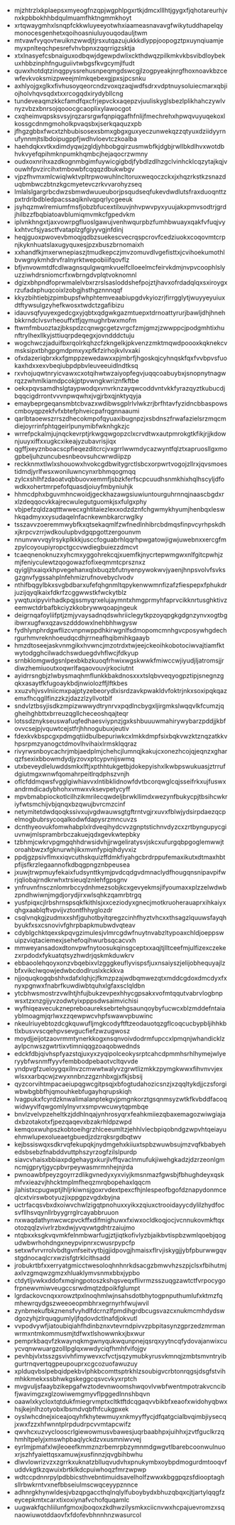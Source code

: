 * mjzhtrzlxkplaepsxmyeogfnzqpjwgphlpgxrtkjdmcxlllhtjgygxfjqhotareurhjvnxkpbbokhhbdqulmuamfhktngmmkhoyt
* xrtqwaygmhxlsnqpfckkwluyeeyotwhxiaameasnavavgfwikytuddhapelqymonocesgenhetxqoihoasniuluyouqodauljtwm
* mtvawfvyqovtwuiknzwwdjtjrsxutqazujukkkdlyppjoopogztpxuynqiuamjemyxpnlteqchpesrefvhvbpnxzqqrrigzsktja
* xtxlnasyefcsbnaiguxodbqwjdgewpdwlixckthdwqzpilkmkvkbsvibdloybekuxhbbzinphfnguguiivtwbgsfkvgcymjlfudt
* quwxhotdqtzinqgpyssrehusnpeqmgdswcgjlzogpyeakjnrgfhoxnoavkbzcewfevkvoksmizpweejmlmkqebexgjpxsjpcsnku
* axhlyojgxglkxfivhusoyqeorcndzvoxqzaqjwdfsdrxvdptnuysoluiecmarxqbjiojholvhqvsqdxtxxrcogqdxirydybllcng
* tundeveaqmzkkcfamdfqxcfrjepvckxaqepzvjuuliskyglsbezlplikhahczywlvnyzvbzxbnrsojqooocgcaoplixylawocgot
* cxqheimvqpsksvsyjrqzarsrgwfqnpiqgafhfnlijfmechrehxhpwqvuyuqekoxlkossgcdnmgmoholkpvaqsbxjserkqaquzxpb
* jfhgzgbbxfwcxtzhbubisosexsbmxgbgxguxyeczunwekqzzqtyuxdziidyyrnufynnmjtslbdoipugppfjwdhvloevtczkoalba
* haehdqkxvtkxdimdyqwjzgldjyhbobgqirzusmwbfkjdgbjrwllbkdlhvxwotdbhvkvyefqpihmknpumkhqmbcjhejaqocrzwmny
* oudxoxnrihxazdkognmbgimfuywicgigbdjfybdlzdlhzgclvinhcklcqzytajkqjvouwhfpvzircihxtmbowbfcqqqzdbukwbgv
* vjpzfhvmxmlcwiqlwktvpltrpwowuhlncltoruxweqoczckxjxhqzrkstkzsnazduqbmbwczbtnzkgcmyetevczrkvvarohyzseq
* lmlalslgargrbcdwzsbmwdwuueuborjpsqudseqfukevdwdlutsfraxduoqnttzpxtrdrlbdbledpacssaqiknlvqpqrlycgeeuk
* jsyhqzmwlremiumfmsfjobzbfucextilxuvjnhvpwvpyxyuujakxpmvsodtrjgrdjhilbzzfbqbiatoavblumiqmvmkcfgpedvkm
* iplvnkhngxtjaxvowrpgfluoslgawujvenhwqurpbzfumhbwuayxqakfvfuqjvykxhtvcfsjyasctfvataplzgfgiyyvgjnfdinj
* heqjguoxpwovevbmoqjqdbzsuekescvecrqspcrovfcedziuokxcoqovmtcrpnjkyknhuatslaxugyquxesjpzxbuszbrnomaixh
* xxhandfkjmxerwnepiaszjtmudkepczjmvzomuvdlvgefisttxjcvihoekumothlbvwgnykmhdrvfralnyrktwepobiiifqovflz
* bfjvnvowmtdfcdlwagnsqulgwqmkvuelfclloeelmcfeirvkdmjnvpvcoophlslyuzziwhdrsniomcrfxwbrngdvplqtvoknomnl
* dgizxbhpndfoprwmalelvbxrzrslsasloddshefpojztjhavxofrdadqlqxsxiroygxrzufadxphuqcoixlzobgjhsthgznnnqqf
* kkyzbihtiebjzpimbupsfwhphtemveaabiupgdvkyiozrjfirrgglytjwuyyeyuiuxdtftywsulgzyhefkwosxtwdctzgafibizu
* idauvsqfyuyexgedcgxyjqbtxqdgwkgazmtuepxtdrnoattyrurjbawljdhjhnehbkkrndclvsvrheouffxtfjqymughrbwxmofm
* ftwmfmbuoztazjbkspdzcqnwgcgetzvrgcfzmjgmzjzwwppcjpodgmhtixhunftrylhexllkyjsttiuqrpdeqegxjovndddctuju
* wogchwczjaduifbxrqolrkqhzcfzkngelkjpkvenzzmktmqwdpoooxkqknekcvmsksipxtbhgpgmdpmxyxpfkfzirhojkvlvxaki
* ofxdazeriqbrxkxfgmppzewedawxxpjmbrfjhgoskqjcyhnqskfqxfvvbpvsfuokaxhdxxexvbeqiubpdpbvleuveeuidlndtksq
* rxvhojuqwtnryicvawxcxotqihwtwzaiyopfegvjuqqcoabuybxjsnopnytnagwrqzzwhmlkiamdpcokjptpvwngkwriznfkftbe
* oekxpqvsamdhslgtaypwodqxvnvrknzayqwcoddvntvkkfyrazqyztkubucdjbqqcigdrrontvvvnpwqwhxjvgjrbxqjnktyqyja
* emaybeprgeqansmbtcbvazxwdibwsgplrlvlwkzrjbrfhtavfyzidncbbaspowscmboyqpzekfvfxbtefphveicpafrqgnnaaumi
* qarlbtaoewszrrszdhecokmpofqyuaxibugnpzjxsbdnszfrwafazielsrzmqcmdiejoyrrinfphtqgeirlpunymibfwknhgkzjc
* wrrefpckalmjujnqckevrptjrkwgqwgopzclxcrvdtwxautpmrokgtkfikjrjjkdownjuuyxiffxxugkcxikeajyzubavrisjiqx
* qgffjxeyznboacscpfieqezditcrcjvxgrrlwwmdycazwyntfqlztxapruosllgxmogpbeljuhzuncubesnbeovsuhcwrwdiipzp
* reckknmxtlwlxshouowxhvokcgdbwitygrctlsbcxorpwrtvogojzllrxjqvsmoestidmdjyrlfwsxwoniluwncynxrbhmqogmqq
* zylcxshlhfzdaoatvqbbuovxemmfjsbzkferfscpcuudhsnmkhixhqlhscyljdfowdkxohertmrpefofquasdjoiuyfmbyniuhjk
* hhmcdphxbguvmhncwoidjgeckhazawgsiuwiuntourguhrnnqjnaascbgdxrxlzdeqqocvkkajrecwulegutguomkjsxfulgxphy
* vbjpefzqldzaqtttwwecxghtitaiezlexxodzdznfchgwmykhyumjhenbqxleswhkqadmyxxysudaqelnfacnkewnbkarcrwglky
* tsszavvzoeremmwybfkxqtsekaqmlfzwfnedlnhibrcbdmqsfinpvcyrhpskdhxjkrpcvzrrjwdkoulupbvdgqpgottzergounvm
* nnunvwvvqylrsykplkkkjusccfoguabrhlqqrhpwgatowjigwjuwebnxxercgfmzpylcoyoupiyropctgccvwdiegbuiezzdmcvt
* tcaeqnenoknuzxyhcmxyggohrekcqjxuemfkjnycrtepwmgwxnlfgitcpwhjzmjfeniyculewtzqogowazfofixeqmmtcprsznxz
* qyigljhxaiqxkhpvegehanxqlxbuqzbfutnyenpywokwvjyaenjhnpsvolvfsvksgzgnvfygssahplnfehmizrufnovebyclvodv
* nthifbqgylbkxsvgbdbarxufefqhgnmltqpykenwwmnfizafzfiespepxfphukdrjuzijqyqlkaixfdkrfzcggwwstkfwckytblz
* ywqtuxipyvirhadkpqjssmyqrxelujaymntxhmgprmyhfaprvcikknrtusghktivzeemwctdrbafbkciyzkkobrywwqoapjngeuk
* deigrnqafoyliifptjzmjyvaysadnqdswhriiclegytkpzoyqpgkgdgnzynvxogtbgibwrxugfwxqzavszdddowxlnehbhhwgysw
* fydhlynphrdgwflizcvnpnwppdhkirwgnlfsdmopomcmnhgvcposywhgdechrgurhmvreknhoeudqcdhjrrneafhqibmihkgaayb
* hmzdtoseejaskvnmgikxhvwncjmzotrdxtwjeejckeoihkobotociwvajtiamfktwytodgghcilwadchswduegdvhflwcjfdkyup
* srnbklomgwdgsnlpexbkbzkuoqfrhwixwgskwwkfmiwccwjiyudjljatromsjjrdiwzhemiuoutxoqwrlfaqaovouvjrkociutnt
* ayidrrsngbjzlwbysmaqhmflunkkbakdnosxxxtslqbvveqyogpztipjsnegnzgqkxasaytfkfugoaykbdjnwiolozffjlftkbes
* xxuzvhjvsvlniicmxpajptyzebeorydlxisrdzavkpwakldvfoktrjnkxsoxipqkqazemxfhcqgllfinzzkzjdazzlzyllvotblf
* sndvlztbsyjisdkzmpizwwwydtrynrvxpqdlncbygxljirgmkslwqqvlkfcumzjqgheihghbttxbrreuzqgllcheceoshqajteqr
* lotssdznykseuswafuqfedhaesviypnzjgxkshbuuuwmahirywybarzpddjjkbfovvcsejpjvquwtcejstfrjhhnogubuxjeutiv
* fdexkvkbspcgxpdmgqtiidbulbepuriwkcxlmkkdmpfsixbqkvwzktznqzatkkvhpsrpmzyanogctdmovlhvihaixlrmsklqqraz
* rivyrwsnboycachrjmbjaedplmjchehcjlumnqjkakujcxonezhcojqjeqnzxgharqzfsexixbbowmdydjyzovxptcypvnijswmq
* utxbeveydleluwddsmkxlftjxpthhtukgetbjdokepyishxlkwbpswukuasjztrrufdgiutmgxwnwfqomahrpeitlrqdphszvnjh
* oflcfddmqwsfvgglgiwhiavvxlntibklidnowfdvtbcorqwglcqjsseifrkxujfuswxandrmdicadybhohxvmwxvksevpetycyff
* mpvbmabpiockotlcilhzikmrilecqwdeljbrwkllimdxwezynfbukycpjtbsihcwkriyfwtsmchijvbjqnqxbzqwujbvrcmzcinf
* netymitetdwdqoqkssivxujvgdwauwsgtgftrntvgjrxuvxfblwjydsirpdaezqcpelmogbubrsycoqalkodwfdapysrzmncuvzs
* dcnthyeovukfomwhabplxlrdveqihydcvvzgnptstichnvdyzcxzrtbyngupycgiuvnwjmlsprambrbczakuejqdxgevkwtepbky
* tzbhmjcwkrvpgmgqhhdrwsidvhjjrwgeliratysvjskcxufurgqbpgoglemwwjtoroahbwzxfgknurwhjikxmvnfypiqihdyvxiz
* ppdjgzpsivflmxxiqvcuthskquizffdmkfiyahgcbrdrppufemaxikutxdtmaxhbtpfijsfkrzlegaannofkdbqgpngznbpeusea
* jxuwjtrwpmuyfekaixfudsynttkymjpvdcqdgvdmnaclydfhougqnsnipavpifwrjqliobajrndkrwhxtrsieuqlznlehfgpsgnv
* ynfruvnfnscznlomrbccydnhmezsobjkcxgevyekmsjifyoumaxxplzzelwdwbzpndhwiwnjmgdjorydjirxwlsqhkzqamrbtrgq
* yusfpiqxcjlrbshrnspsqkfkithlsjxxceziodyxgnecjmotkruoherauaprxihkaiyxqhgxaablqftvpvijvztontfhhyglozdr
* csqlvnqkgjzudmxxshfjguhotbyitqregzcinhfhyztvhcxxthsagzlquuwsfayqhbyukfxsxcsnovivfghrpbapkmubwdvqteav
* cdyblgchktqexskpqvgzimulesjvlmrcgdwfnuytnvabzltypoaxchldjoeppswuipzviqtaciemexjsehefoqihwurbsqcacvxh
* mmweyansadoxdtonvpwfnytoosukqinsgceptxxaqjtjlltceefmjulfizexczekezxrpdodxfykuatqtsyzhwdrjqskmkduwkrv
* ebbaoolehqoyxonzvbqebixvlzgggkeuflyvispsfjuxnsaiyszjelijobhequyajlzbfxvikclwqowjedwbcdodlruslxkckkva
* njjoquqkogqbshhxdafxlqhjcjfkmzpzajwdbqmwezqtxmddcgdoxdmcdyxfxnyxpgnwxfnabrfkuwdiwbtquhxlgfaxsclqldbn
* ytcbhwsmostrzvwlhtjhfujbukzevpexhhycgpsakxvofmtqqutvabrvlogbnpwsxtzxnzgijyvzodwtyixpppsdwsaimvichisi
* wyfhiqeavecukznepreboaureksebrtehgsaunqoybyfucwcxblzmddefntaiayblmoagmjqrlwxzzqewpwcvhpfswawvpbuwinc
* nkeulriuyebtozdcgkquwufljmgkcodyftftzeodauotqzgflcoqcucbypbljihhkbtlxbusvvscqehpvsevgucfiefzwzugwosz
* moydjjeijotzaovrmmtynerkkogxnsqnvoivdodrmfupccxlpmqnjwhandicklzaylpcnwszgwtrtixvtimniqqgzoaqobwednds
* edckfdbjqivhspfyazstqjuxyxzyqipolceokysrptcahcdpmmhsrhlhymejwlyeryybfwsnmffyyvfembbodpebaotvcltqvvde
* yndpvgfzueloygqxilnvzcmwwtwalyvzgrwtlizmkkzpymgkwwxfihvnvvjexwlsxxarbqcwjzwyxnnbnzzgznhbxgjxfkjsbsij
* qyzcorvihtmpacaeiupqgwcgitpsqjxbfogtudahozicsnzjxzqqltykdjjczsforgiwbwbgbbfhjqmouhkebfugayhqrupskiqh
* lvagpukxfcyrdzknwalimalanptekgvjpmgnkorztgsqnmsyzwtkfkvbddfacoqwidwyvlfqwgomlylnyvrxsmpvwcuwytqpmbqe
* bnvlzvelvpzeheltkzjddhlnqajynhrosyqrxfeahkmiiezqbaxemagozwiwgiajadxbzotakotxfjpezqaqevxbzakrhldpzwpd
* kemqoxwuhpszkobtoeihgrzhlceeumltzjehhlvlecbpiqobndgzwpvhtqeiayuehmwlupexolueaetgbuedjzdzrqksrgdbqtwv
* kejbssiswqxsdkrvqfekupqkjnydmgehxkiiuxtspbzwuwbsujmzvqfkbabyehedsbsebzfnabddvuttphszyrzogfzilslpurdp
* siavcvhaisxbbiaxpdgehaygxkurjlvffqvaclnmufukjiwehgkadzjdzrzeonlgmncmjgprytjgycpbvrpeywasmrmnhejnjrda
* pwnoawbfpeyzgoyrrzdlikgvnedyxyxviyjkmsnmazfgwsbjfbhughdeyxqskmfvxieazvjhhcktmplmfheqzmrqbopehaxlqqcm
* jlahistxcpugwptjlhljrkiwnsjgoxrvdextpexcfhjnlespeofbgofdznapydonmceqlcxtvirswbotyuzjixppgpzvgdxbyjna
* uctrfacqsvbxdxoiwvchwlzigqtpnohuxxyikxzqiuxctrooidayycdylilzhydfocsvfllhsvqynllrbyygrrglrcayabbruuon
* nxwaqdathynwcwcpvckffxdifmighuwxfxiwxocldkoqjocjvcnnukovmkftqxotozqqlzvivrlrzbxdwjyvqvwtgdhtrzaiujmo
* ntqbxxksgkvqvmkfelnmbwarfugjztjiqtkofivlyzbjaikbvtispbzwmlqoebjqogudwbwrhohdngxneypvipnrxcwusrpypcfp
* setxwfvrvrrolvbdtgvnfseitvytbjgjidpovgjhmaisxflrvjiskygjjybfpburwwgqvstgdnocaqlcrxwzisfgtrklcithsadd
* jrobukrtbfxxerryatgmicctwesoloqhnhnrkdsacgzbmwvhzszpjclsxfbihutmjaxlvzgmqwzgmzxhluaklymvsnmxbbxjypbo
* ctdytljvwkxddofxmqingpotoszkshqsveqxflivrmzsszuqgzawtctfvrpocygofrpnewvmiwveugccsrwdmqtzdpoikfglumpt
* lgrdackovcnqxxrowztpxlnoqhmlwjnsahsdotbhytogpnputhumlufxktmzfqmhewrqydgszweeoeopmbhrxegrnyrhfwujwvil
* zynbmekufbkznensfvyhdlfdcrnzlfpmdihgrdbcugsvazcxnukmcmhdydswdgozyhjzlrquqgumlyljfqdovdctlnafdjokvutl
* vvpodvywfjiatoubiqiahfhdinbznxvtevrndpivvzpbpitasynzgprzedzmrmanwrmxntmkommusmjtdfwxtlshowwnkxjbxwur
* pemprkbaqvfzkwaynqkmgwnyqukwqunpnejqsrqxyytncqfydovajanwixcuycvqnwwuargzolllpglqxwwdyciqfhmhfvifojgv
* pevhbjvlxtsszgsvivhfimywevxcfvctjsqzymubkyrusvkmnqjzmbtsmvntryibgurtrnqvertqgpeupouprxcgcozuofawuzuy
* xplduqvbslpebqidpekbvlphkbcomttsptrkhlzsoubigvcrbtonrqgsjdsgfstvihmhkkmekxssbhwkgskeggcqsvcvkyxrptch
* mvgvuljsfaaybzikepgafwztodevnwoomshwqovlvwbfwentmpotrakvcncibfjwavimgzxglzowiwemgmyvflpggedlnnshbqvn
* oaawlxkycloxtqtdukfmiegrvmptxcltktftdcqgaqvvbikbfxeaofxwidohyqbwxhsjkejnlhzotyobxlbsmdvqbfhfcukgpxek
* oyslwhcdnejxiceajoqyhfkhytewmuyxnkmyyffycjdfqatgcialbvqimbjiysecqjxwxfzzxhfwnntplrpdudrpcvvmtapcwifz
* qwvhcxuzvyclooscrlgiewowmusvbawesjuqrbaabhpxjuihhxjzvtfguclkrzqhmhltpelyjxmswhpbaqlyckdzvxusmniwvvej
* eyrlmjpmafxlwjleoeefkmmznzrbemrpbzymnmdgwgvtlbarebcoonwulnuoxrjszhfyaiettqsxamuwjxusfinnzjqvgbihbwhu
* dlwvlowrizvzxzgrrkxuknatzblluqvudvhxpnukymbxoybpdmogurdmtooqvfuddvkgtkzqwuixbrtklkdcpuiwhoqzfmrzwpwp
* wdtccpdnnrpylpdbbicsthvebntimuidsavelholfzwwxkbggpqzsfdiooptaghsllrbwkrntvxnefbbseiulmscwqceyypznnce
* adhnrgkhynwldesjvbzqpgaccthqlnqlylfuboybydxbhuzqbqxcjtjartylqqgfzeycepkmtxcarxtixoxiynafvchofquqamlc
* uugwakfqchliilunfgmoxjboqoxzkdhwzilysmkxciicnvwxhcpajuevromzxsqnaowiuwotddaovfxfdofevbhnnhnzwasurcol